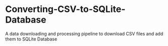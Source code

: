 # Converting-CSV-to-SQLite-Database
A data downloading and processing pipeline to download CSV files and add them to SQLite Database
